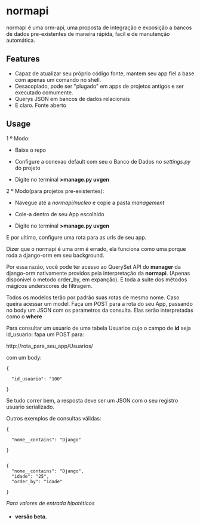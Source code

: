 # normapi
normapi é uma orm-api, uma proposta de integração e exposição a bancos de dados pre-existentes de maneira rápida, facil e de manutenção automática.

## Features
* Capaz de atualizar seu próprio código fonte, mantem seu app fiel a base com apenas um comando no shell.
* Desacoplado, pode ser "plugado" em apps de projetos antigos e ser executado comumente.
* Querys JSON em bancos de dados relacionais
* E claro. Fonte aberto

## Usage
1 º Modo:


* Baixe o repo

* Configure a conexao default com seu o Banco de Dados no *settings.py* do projeto

* Digite no terminal **>manage.py uvgen** 


2 º Modo(para projetos pre-existentes):


* Navegue até a *normapi/nucleo* e copie a pasta *management*

* Cole-a dentro de seu App escolhido

* Digite no terminal **>manage.py uvgen** 


E por ultimo, configure uma rota para as urls de seu app.


Dizer que o normapi é uma orm é errado, ela funciona como uma porque roda a django-orm em seu background.

Por essa razão, você pode ter acesso ao QuerySet API do **manager** da django-orm nativamente providos pela interpretação da **normapi**. (Apenas disponivel o metodo order_by, em expanção). E toda a suite dos métodos mágicos underscores de filtragem.


Todos os modelos terão por padrão suas rotas de mesmo nome.
Caso queira acessar um model. Faça um POST para a rota do seu App, passando no body um JSON com os parametros da consulta.
Elas serão interpretadas como o **where**

Para consultar um usuario de uma tabela Usuarios cujo o campo de **id** seja id_usuario:
fapa um POST para:

http://rota_para_seu_app/Usuarios/

com um body:

    {
    
      "id_usuario": "100"
      
    }

Se tudo correr bem, a resposta deve ser um JSON com o seu registro usuario serializado.


Outros exemplos de consultas válidas:


    {

      "nome__contains": "Django"
  
    }


    {
      "nome__contains": "Django",
      "idade": "25",
      "order_by": "idade"
  
    }

*Para valores de entrada hipotéticos*

* #### versão beta.
